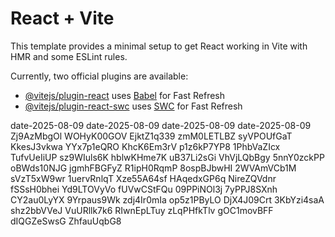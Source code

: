 # React + Vite

This template provides a minimal setup to get React working in Vite with HMR and some ESLint rules.

Currently, two official plugins are available:

- [@vitejs/plugin-react](https://github.com/vitejs/vite-plugin-react/blob/main/packages/plugin-react/README.md) uses [Babel](https://babeljs.io/) for Fast Refresh
- [@vitejs/plugin-react-swc](https://github.com/vitejs/vite-plugin-react-swc) uses [SWC](https://swc.rs/) for Fast Refresh

date-2025-08-09
date-2025-08-09
date-2025-08-09
date-2025-08-09
Zj9AzMbgOl
WOHyK00GOV
EjktZ1q339
zmM0LETLBZ
syVPOUfGaT
KkesJ3vkwa
YYx7p1eQRO
KhcK6Em3rV
p1z6kP7YP8
1PhbVaZIcx
TufvUeIiUP
sz9WIuls6K
hblwKHme7K
uB37Li2sGi
VhVjLQbBgy
5nnY0zckPP
oBWds10NJG
jgmhFBGFyZ
R1ipH0RqmP
8ospBJbwHI
2WVAmVCb1M
sVzT5xW9wr
1uervRnlqT
Xze55A64sf
HAqedxGP6q
NireZQVdnr
fSSsH0bhei
Yd9LTOVyVo
fUVwCStFQu
09PPiNOl3j
7yPPJ8SXnh
CY2au0LyYX
9Yrpaus9Wk
zdj4Ir0mIa
op5z1PByLO
DjX4J09Crt
3KbYzi4saA
shz2bbVVeJ
VuURllk7k6
RIwnEpLTuy
zLqPHfkTlv
gOC1movBFF
dIQGZeSwsG
ZhfauUqbG8